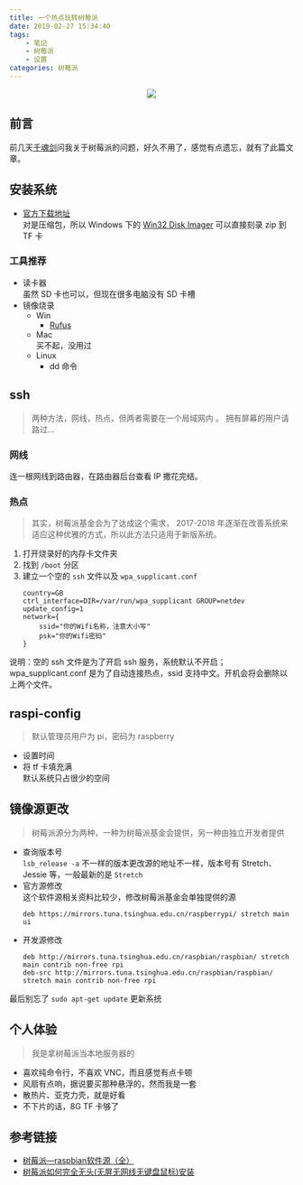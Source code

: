 ```yaml
---
title: 一个热点玩转树莓派
date: 2019-02-27 15:34:40
tags:
    - 笔记
    - 树莓派
    - 设置
categories: 树莓派
---
```

<p align="center">
    <img  src='https://yiyun-1253940215.cos.ap-shanghai.myqcloud.com/20190221203616.png' class="full-class">
</p>
<!--[TOC]-->

## 前言
前几天[千魂剑](https://blog.asucreyau.xyz)问我关于树莓派的问题，好久不用了，感觉有点遗忘，就有了此篇文章。

<!--more-->
## 安装系统
- [官方下载地址](https://www.raspberrypi.org/downloads/raspbian/)  
对是压缩包，所以 Windows 下的 [Win32 Disk Imager](https://sourceforge.net/projects/win32diskimager/files/latest/download) 可以直接刻录 zip 到 TF 卡

### 工具推荐
- 读卡器  
虽然 SD 卡也可以，但现在很多电脑没有 SD 卡槽
- 镜像烧录
    - Win
        - [Rufus](http://rufus.ie/)
    - Mac  
    买不起，没用过
    - Linux
        - dd 命令


## ssh

> 两种方法，网线，热点，但两者需要在一个局域网内  。
> 拥有屏幕的用户请路过...


### 网线
连一根网线到路由器，在路由器后台查看 IP 撒花完结。

### 热点
> 其实，树莓派基金会为了达成这个需求， 2017-2018 年逐渐在改善系统来适应这种优雅的方式，所以此方法只适用于新版系统。

1. 打开烧录好的内存卡文件夹
1. 找到 `/boot` 分区
1. 建立一个空的 `ssh` 文件以及 `wpa_supplicant.conf`
    ```properties
    country=GB
    ctrl_interface=DIR=/var/run/wpa_supplicant GROUP=netdev
    update_config=1
    network={
        ssid="你的Wifi名称，注意大小写"
        psk="你的Wifi密码"
    }
    ```
说明：空的 ssh 文件是为了开启 ssh 服务，系统默认不开启；wpa_supplicant.conf 是为了自动连接热点，ssid 支持中文。开机会将会删除以上两个文件。

## raspi-config
> 默认管理员用户为 pi，密码为 raspberry
- 设置时间
- 将 tf 卡填充满  
默认系统只占很少的空间


## 镜像源更改
> 树莓派源分为两种，一种为树莓派基金会提供，另一种由独立开发者提供

- 查询版本号  
`lsb_release -a` 不一样的版本更改源的地址不一样，版本号有 Stretch、Jessie 等，一般最新的是 `Stretch`
- 官方源修改  
这个软件源相关资料比较少，修改树莓派基金会单独提供的源
    ```properties /etc/apt/sources.list.d/raspi.list
    deb https://mirrors.tuna.tsinghua.edu.cn/raspberrypi/ stretch main ui
    ```
- 开发源修改
    ```properties /etc/apt/sources.list
    deb http://mirrors.tuna.tsinghua.edu.cn/raspbian/raspbian/ stretch main contrib non-free rpi
    deb-src http://mirrors.tuna.tsinghua.edu.cn/raspbian/raspbian/ stretch main contrib non-free rpi
    ```

最后别忘了 `sudo apt-get update` 更新系统

## 个人体验
> 我是拿树莓派当本地服务器的

- 喜欢纯命令行，不喜欢 VNC，而且感觉有点卡顿
- 风扇有点响，据说要买那种悬浮的，然而我是一套
- 散热片、亚克力壳，就是好看
- 不下片的话，8G TF 卡够了

## 参考链接
- [树莓派—raspbian软件源（全）](https://www.jianshu.com/p/67b9e6ebf8a0)
- [树莓派如何完全无头(无屏无网线无键盘鼠标)安装](https://www.jianshu.com/p/f260967aefb1)